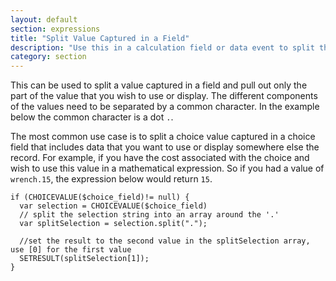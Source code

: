 ```yaml
---
layout: default
section: expressions
title: "Split Value Captured in a Field"
description: "Use this in a calculation field or data event to split the value captured in a field."
category: section
---
```


This can be used to split a value captured in a field and pull out only the part of the value that you wish to use or display. The different components of the values need to be separated by a common character. In the example below the common character is a dot `.`.

The most common use case is to split a choice value captured in a choice field that includes data that you want to use or display somewhere else the record. For example, if you have the cost associated with the choice and wish to use this value in a mathematical expression. So if you had a value of `wrench.15`, the expression below would return `15`.

```
if (CHOICEVALUE($choice_field)!= null) {
  var selection = CHOICEVALUE($choice_field)
  // split the selection string into an array around the '.'
  var splitSelection = selection.split(".");

  //set the result to the second value in the splitSelection array, use [0] for the first value
  SETRESULT(splitSelection[1]);
}
```
